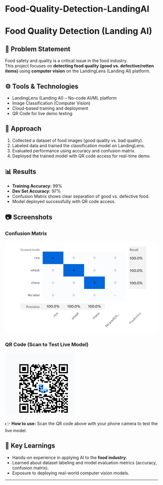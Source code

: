 # Food-Quality-Detection-LandingAI
# Food Quality Detection (Landing AI)

## 📌 Problem Statement
Food safety and quality is a critical issue in the food industry.  
This project focuses on **detecting food quality (good vs. defective/rotten items)** using **computer vision** on the LandingLens (Landing AI) platform.

## ⚙️ Tools & Technologies
- LandingLens (Landing AI) – No-code AI/ML platform
- Image Classification (Computer Vision)
- Cloud-based training and deployment
- QR Code for live demo testing

## 🚀 Approach
1. Collected a dataset of food images (good quality vs. bad quality).  
2. Labeled data and trained the classification model on LandingLens.  
3. Evaluated performance using accuracy and confusion matrix.  
4. Deployed the trained model with QR code access for real-time demo.  

## 📊 Results
- **Training Accuracy:** 99%  
- **Dev Set Accuracy:** 97%  
- Confusion Matrix shows clear separation of good vs. defective food.  
- Model deployed successfully with QR code access.  

## 📷 Screenshots

### Confusion Matrix  
![Confusion Matrix](CONFUSION-MATRIX.png)

### QR Code (Scan to Test Live Model)  
![QR Demo](QR-1.png)

👉 **How to use:** Scan the QR code above with your phone camera to test the live model.

## 🎯 Key Learnings
- Hands-on experience in applying AI to the **food industry**.  
- Learned about dataset labeling and model evaluation metrics (accuracy, confusion matrix).  
- Exposure to deploying real-world computer vision models.  

---
